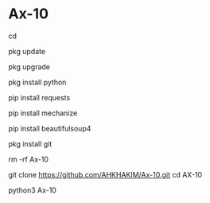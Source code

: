 # Ax-10
cd

pkg update 

pkg upgrade 

pkg install python 

pip install requests 

pip install mechanize 

pip install beautifulsoup4

pkg install git

rm -rf Ax-10

git clone https://github.com/AHKHAKIM/Ax-10.git
cd AX-10

python3 Ax-10
